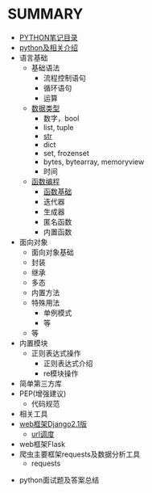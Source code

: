 # SUMMARY

* [PYTHON笔记目录](README.md)
* [python及相关介绍](介绍/introduction.md)
* 语言基础
  - 基础语法
    - 流程控制语句
    - 循环语句
    - 运算
  - [数据类型](语言基础/数据类型/标准类型层级结构.md)
    - 数字，bool
    - list, tuple
    - [str](语言基础/数据类型/str.md)
    - dict
    - set, frozenset
    - bytes, bytearray, memoryview
    - 时间
  - [函数编程](语言基础/函数编程/函数概念及前言.md)
    - [函数基础](语言基础/函数编程/函数基础.md)
    - 迭代器
    - 生成器
    - 匿名函数
    - 内置函数
* 面向对象
  - 面向对象基础
  - 封装
  - 继承
  - 多态
  - 内置方法
  - 特殊用法
    - 单例模式
    - 等
  - 等
* 内置模块
  - 正则表达式操作
    - 正则表达式介绍
    - re模块操作
* 简单第三方库
* PEP(增强建议)
  - 代码规范
* 相关工具
* [web框架Django2.1版](web框架django/简述.md)
  - [url调度](web框架django/url调度.md)
* web框架Flask
* 爬虫主要框架requests及数据分析工具
  - requests

- python面试题及答案总结